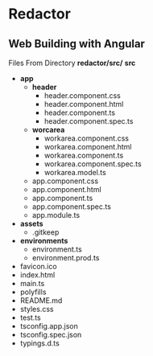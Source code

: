 # Redactor

## Web Building with Angular
Files From Directory **redactor/src/**
**src**
* **app**
  	* **header**
     	* header.component.css
		* header.component.html
		* header.component.ts
		* header.component.spec.ts
	* **worcarea**
		* workarea.component.css
		* workarea.component.html
		* workarea.component.ts
		* workarea.component.spec.ts
		* workarea.model.ts
	* app.component.css
	* app.component.html
	* app.component.ts
	* app.component.spec.ts
	* app.module.ts
* **assets**
	* .gitkeep
* **environments**
	* environment.ts
	* environment.prod.ts
* favicon.ico
* index.html
* main.ts
* polyfills
* README.md
* styles.css
* test.ts
* tsconfig.app.json
* tsconfig.spec.json
* typings.d.ts

